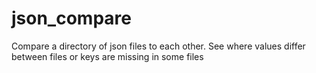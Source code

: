 # json_compare
Compare a directory of json files to each other. See where values differ between files or keys are missing in some files
